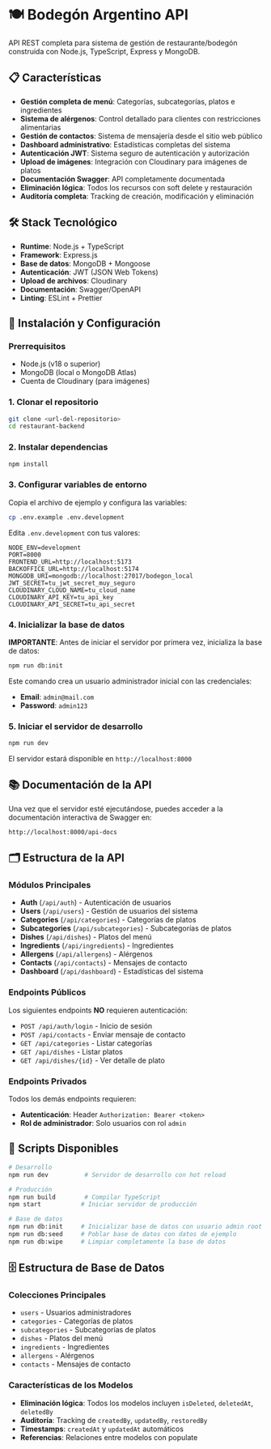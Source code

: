 # 🍽️ Bodegón Argentino API

API REST completa para sistema de gestión de restaurante/bodegón construida con Node.js, TypeScript, Express y MongoDB.

## 📋 Características

- **Gestión completa de menú**: Categorías, subcategorías, platos e ingredientes
- **Sistema de alérgenos**: Control detallado para clientes con restricciones alimentarias
- **Gestión de contactos**: Sistema de mensajería desde el sitio web público
- **Dashboard administrativo**: Estadísticas completas del sistema
- **Autenticación JWT**: Sistema seguro de autenticación y autorización
- **Upload de imágenes**: Integración con Cloudinary para imágenes de platos
- **Documentación Swagger**: API completamente documentada
- **Eliminación lógica**: Todos los recursos con soft delete y restauración
- **Auditoría completa**: Tracking de creación, modificación y eliminación

## 🛠️ Stack Tecnológico

- **Runtime**: Node.js + TypeScript
- **Framework**: Express.js
- **Base de datos**: MongoDB + Mongoose
- **Autenticación**: JWT (JSON Web Tokens)
- **Upload de archivos**: Cloudinary
- **Documentación**: Swagger/OpenAPI
- **Linting**: ESLint + Prettier

## 🚀 Instalación y Configuración

### Prerrequisitos

- Node.js (v18 o superior)
- MongoDB (local o MongoDB Atlas)
- Cuenta de Cloudinary (para imágenes)

### 1. Clonar el repositorio

```bash
git clone <url-del-repositorio>
cd restaurant-backend
```

### 2. Instalar dependencias

```bash
npm install
```

### 3. Configurar variables de entorno

Copia el archivo de ejemplo y configura las variables:

```bash
cp .env.example .env.development
```

Edita `.env.development` con tus valores:

```env
NODE_ENV=development
PORT=8000
FRONTEND_URL=http://localhost:5173
BACKOFFICE_URL=http://localhost:5174
MONGODB_URI=mongodb://localhost:27017/bodegon_local
JWT_SECRET=tu_jwt_secret_muy_seguro
CLOUDINARY_CLOUD_NAME=tu_cloud_name
CLOUDINARY_API_KEY=tu_api_key
CLOUDINARY_API_SECRET=tu_api_secret
```

### 4. Inicializar la base de datos

**IMPORTANTE**: Antes de iniciar el servidor por primera vez, inicializa la base de datos:

```bash
npm run db:init
```

Este comando crea un usuario administrador inicial con las credenciales:

- **Email**: `admin@mail.com`
- **Password**: `admin123`

### 5. Iniciar el servidor de desarrollo

```bash
npm run dev
```

El servidor estará disponible en `http://localhost:8000`

## 📚 Documentación de la API

Una vez que el servidor esté ejecutándose, puedes acceder a la documentación interactiva de Swagger en:

```
http://localhost:8000/api-docs
```

## 🗂️ Estructura de la API

### Módulos Principales

- **Auth** (`/api/auth`) - Autenticación de usuarios
- **Users** (`/api/users`) - Gestión de usuarios del sistema
- **Categories** (`/api/categories`) - Categorías de platos
- **Subcategories** (`/api/subcategories`) - Subcategorías de platos
- **Dishes** (`/api/dishes`) - Platos del menú
- **Ingredients** (`/api/ingredients`) - Ingredientes
- **Allergens** (`/api/allergens`) - Alérgenos
- **Contacts** (`/api/contacts`) - Mensajes de contacto
- **Dashboard** (`/api/dashboard`) - Estadísticas del sistema

### Endpoints Públicos

Los siguientes endpoints **NO** requieren autenticación:

- `POST /api/auth/login` - Inicio de sesión
- `POST /api/contacts` - Enviar mensaje de contacto
- `GET /api/categories` - Listar categorías
- `GET /api/dishes` - Listar platos
- `GET /api/dishes/{id}` - Ver detalle de plato

### Endpoints Privados

Todos los demás endpoints requieren:

- **Autenticación**: Header `Authorization: Bearer <token>`
- **Rol de administrador**: Solo usuarios con rol `admin`

## 🎯 Scripts Disponibles

```bash
# Desarrollo
npm run dev          # Servidor de desarrollo con hot reload

# Producción
npm run build        # Compilar TypeScript
npm start           # Iniciar servidor de producción

# Base de datos
npm run db:init     # Inicializar base de datos con usuario admin root (REQUERIDO)
npm run db:seed     # Poblar base de datos con datos de ejemplo
npm run db:wipe     # Limpiar completamente la base de datos
```

## 🗄️ Estructura de Base de Datos

### Colecciones Principales

- `users` - Usuarios administradores
- `categories` - Categorías de platos
- `subcategories` - Subcategorías de platos
- `dishes` - Platos del menú
- `ingredients` - Ingredientes
- `allergens` - Alérgenos
- `contacts` - Mensajes de contacto

### Características de los Modelos

- **Eliminación lógica**: Todos los modelos incluyen `isDeleted`, `deletedAt`, `deletedBy`
- **Auditoría**: Tracking de `createdBy`, `updatedBy`, `restoredBy`
- **Timestamps**: `createdAt` y `updatedAt` automáticos
- **Referencias**: Relaciones entre modelos con populate
